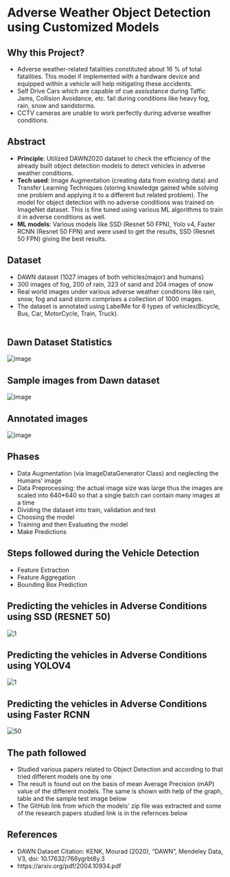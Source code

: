 # Adverse Weather Object Detection using Customized Models

## Why this Project?
<ul>
<li> Adverse weather-related fatalities constituted about 16 % of total fatalities. This model if implemented with a hardware device and equipped within a vehicle will help mitigating these accidents.</li>
<li> Self Drive Cars which are capable of cue assisstance during Taffic Jams, Collision Avoidance, etc. fail during conditions like heavy fog, rain, snow and sandstorms.</li>
<li> CCTV cameras are unable to work perfectly during adverse weather conditions.</li>
</ul>

## Abstract
<ul>
<li><b>Principle</b>: Utilized DAWN2020 dataset to check the efficiency of the already built object detection models to detect vehicles in adverse weather conditions.</li>
<li><b>Tech used</b>: Image Augmentation (creating data from existing data) and Transfer Learning Techniques (storing knowledge gained while solving one problem and applying it to a different but related problem). The model for object detection with no adverse conditions was trained on ImageNet dataset. This is fine tuned using various ML algorithms to train it in adverse conditions as well.</li>
<li><b>ML models</b>: Various models like SSD (Resnet 50 FPN), Yolo v4, Faster RCNN (Resnet 50 FPN) and  were used to get the results, SSD (Resnet 50 FPN) giving the best results.</li>
</ul>

## Dataset
<ul>
<li>DAWN dataset (1027 images of both vehicles(major) and humans)</li>
<li>300 images of fog, 200 of rain, 323 of sand and 204 images of snow</li>
<li>Real world images under various adverse weather conditions like rain, snow, fog and sand storm comprises a collection of 1000 images. </li>
<li>The dataset is annotated using LabelMe for 6 types of vehicles(Bicycle, Bus, Car, MotorCycle, Train, Truck).</li></br>
</ul>

## Dawn Dataset Statistics
![image](https://user-images.githubusercontent.com/68558847/183251828-00364df9-0389-4e02-9a86-604f926b58c0.png)

## Sample images from Dawn dataset
![image](https://user-images.githubusercontent.com/68558847/183251366-f85a8922-a57f-4410-861c-a542dcb91988.png)

## Annotated images
![image](https://user-images.githubusercontent.com/68558847/183251774-9d1c42b7-4f4e-4808-8ff2-92059330c308.png)

## Phases
<ul>
  <li> Data Augmentation (via ImageDataGenerator Class) and neglecting the Humans' image</li>
  <li> Data Preprocessing: the actual image size was large thus the images are scaled into 640*640 so that a single batch can contain many images at a time</li>
  <li> Dividing the dataset into train, validation and test </li>
  <li> Choosing the model</li>
  <li> Training and then Evaluating the model</li> 
  <li> Make Predictions</li>
</ul>

## Steps followed during the Vehicle Detection 
<ul>
    <li>Feature Extraction</li>
    <li>Feature Aggregation</li>
    <li>Bounding Box Prediction</li>
</ul>

## Predicting the vehicles in Adverse Conditions using SSD (RESNET 50)
![1](https://user-images.githubusercontent.com/68558847/183274539-7bfc7681-5e50-4883-a29d-33495efd2675.png)

## Predicting the vehicles in Adverse Conditions using YOLOV4
![1](https://user-images.githubusercontent.com/68558847/183274338-c7870ec4-b6e9-4259-8e95-309e12e9c384.jpg)

## Predicting the vehicles in Adverse Conditions using Faster RCNN
![50](https://user-images.githubusercontent.com/68558847/183274755-d2ccfb3f-85ee-4f79-baec-aa27c7e3cdbb.png)

## The path followed
<ul>
  <li> Studied various papers related to Object Detection and according to that tried different models one by one</li>
  <li> The result is found out on the basis of mean Average Precision (mAP) value of the different models. The same is shown with help of the graph, table and the sample test image below</li>
  <li> The GitHub link from which the models' zip file was extracted and some of the research papers studied link is in the refernces below</li>
</ul>

## References
<ul>
<li> DAWN Dataset Citation: KENK, Mourad (2020), “DAWN”, Mendeley Data, V3, doi: 10.17632/766ygrbt8y.3</li>
<li> https://arxiv.org/pdf/2004.10934.pdf</li>
</ul>
  
  
  




